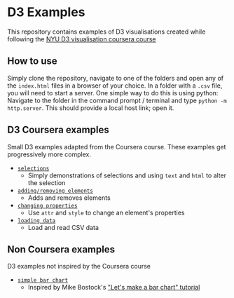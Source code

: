 ﻿# D3 Examples
This repository contains examples of D3 visualisations created while following the 
[NYU D3 visualisation coursera course](https://www.coursera.org/lecture/information-visualization-programming-d3js/introduction-to-d3-Fiduu)

## How to use
Simply clone the repository, navigate to one of the folders and open any of the `index.html` files in a browser of your choice.
In a folder with a `.csv` file,
you will need to start a server.
One simple way to do this is using python:
Navigate to the folder in the command prompt / terminal
and type `python -m http.server`.
This should provide a local host link;
open it.

## D3 Coursera examples
Small D3 examples adapted from the Coursera course.
These examples get progressively more complex.
* [`selections`](./01-selections)
  - Simply demonstrations of selections and using `text` and `html` to alter the selection
* [`adding/removing elements`](./02-adding-elements)
  - Adds and removes elements
* [`changing properties`](./03-changing-properties)
  - Use `attr` and `style` to change an element's properties
* [`loading data`](./04-loading-data)
  - Load and read CSV data

## Non Coursera examples
D3 examples not inspired by the Coursera course
* [`simple bar chart`](./simple_barchart)
  - Inspired by Mike Bostock's ["Let's make a bar chart" tutorial](https://observablehq.com/@d3/lets-make-a-bar-chart)
